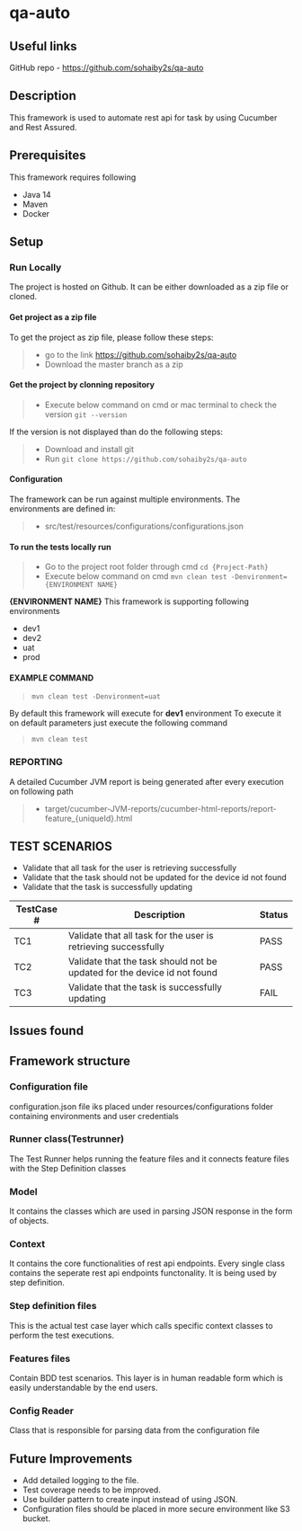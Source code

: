 # qa-auto

## Useful links

GitHub repo - https://github.com/sohaiby2s/qa-auto


## Description
This framework is used to automate rest api for task by using Cucumber and Rest Assured.

## Prerequisites
This framework requires following
* Java 14
* Maven
* Docker
## Setup
### Run Locally
The project is hosted on Github. It can be either downloaded as a zip file or cloned.

#### Get project as a zip file
To get the project as zip file, please follow these steps:
> * go to the link https://github.com/sohaiby2s/qa-auto
> * Download the master branch as a zip
#### Get the project by clonning repository
> * Execute below command on cmd or mac terminal to check the version
> ```git --version```

If the version is not displayed than do the following steps:
> * Download and install git
> * Run ```git clone https://github.com/sohaiby2s/qa-auto```
#### Configuration
The framework can be run against multiple environments. The environments are defined in:
> * src/test/resources/configurations/configurations.json
#### To run the tests locally run
> *   Go to the project root folder through cmd
>     ```cd {Project-Path}```
> *   Execute below command on cmd
>     ```mvn clean test -Denvironment={ENVIRONMENT NAME}```

**{ENVIRONMENT NAME}**
This framework is supporting following environments
* dev1
* dev2
* uat
* prod

#### EXAMPLE COMMAND
> ```mvn clean test -Denvironment=uat```

By default this framework will execute for **dev1** environment
To execute it on default parameters just execute the following command
> ```mvn clean test```

### REPORTING
A detailed Cucumber JVM report is being generated after every execution on following path
> * target/cucumber-JVM-reports/cucumber-html-reports/report-feature_{uniqueId}.html

## TEST SCENARIOS
* Validate that all task for the user is retrieving successfully
* Validate that the task should not be updated for the device id not found
* Validate that the task is successfully updating

| TestCase # | Description | Status |
|------------|-------------|--------|
| TC1        | Validate that all task for the user is retrieving successfully  | PASS   |
| TC2        | Validate that the task should not be updated for the device id not found   | PASS   | 
| TC3        | Validate that the task is successfully updating   | FAIL   |

## Issues found

## Framework structure
### Configuration file
configuration.json file iks placed under resources/configurations folder containing environments and user credentials 
### Runner class(Testrunner)
The Test Runner helps running the feature files and it connects feature files with the Step Definition classes
### Model
It contains the classes which are used in parsing JSON response in the form of objects.
### Context
It contains the core functionalities of rest api endpoints. Every single class contains the seperate rest api endpoints functonality. It is being used by step definition. 
### Step definition files
This is the actual test case layer which calls specific context classes to perform the test executions.
### Features files
Contain BDD test scenarios. This layer is in human readable form which is easily understandable by the end users.
### Config Reader
Class that is responsible for parsing data from the configuration file
## Future Improvements
* Add detailed logging to the file.
* Test coverage needs to be improved.
* Use builder pattern to create input instead of using JSON.
* Configuration files should be placed in more secure environment like S3 bucket.
